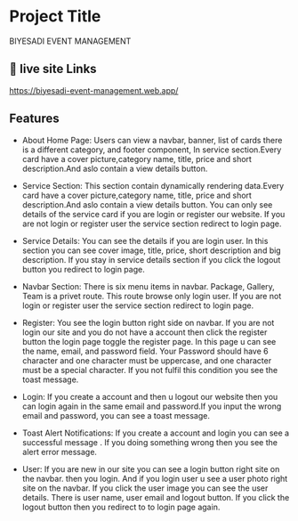 
# Project Title

BIYESADI EVENT MANAGEMENT

## 🔗 live site Links 
https://biyesadi-event-management.web.app/


## Features

- About Home Page:
Users can view a navbar, banner, list of cards there is a different category, and footer component, In service section.Every card have a cover picture,category name, title, price and short description.And aslo contain a view details button.

- Service Section:
This section contain dynamically rendering data.Every card have a cover picture,category name, title, price and short description.And aslo contain a view details button. You can only see details of the service card if you are login or register our website. If you are not login or register user the service section redirect to login page.

- Service Details:
You can see the details if you are login user. In this section you can see cover image, title, price, short description and big description. If you stay in service details section if you click the logout button you redirect to login page.


- Navbar Section:
There is six menu items in navbar. Package, Gallery, Team is a privet route. This route browse only login user. If you are not login or register user the service section redirect to login page.

- Register:
You see the login button right side on navbar. If you are not login our site and you do not have a account then click the register button the login page toggle the register page.
In this page u can see the name, email, and password field. Your Password should have 6 character and one character must be uppercase, and one character must be a special character.
If you not fulfil this condition you see the toast message. 


- Login: 
If you create a account and then u logout our website then you can login again in the same email and password.If you input the wrong email and password, you can see a toast message.


- Toast Alert Notifications:
If you create a account and login you can see a successful message . If you doing something wrong then you see the alert error message.

- User:
If you are new in our site you can see a login button right site on the navbar. then you login.
And if you login user u see a user photo right site on the navbar. If you click the user image you can see the user details. There is user name, user email and logout button. If you click the logout button then you redirect to to login page again.
